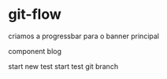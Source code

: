 # git-flow

criamos a progressbar para o banner principal

component blog

start new test
start test git branch
